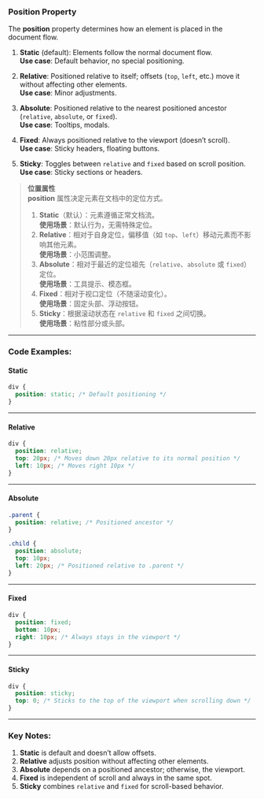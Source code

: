 ### Position Property  

The **position** property determines how an element is placed in the document flow.

1. **Static** (default): Elements follow the normal document flow.  
   **Use case**: Default behavior, no special positioning.  

2. **Relative**: Positioned relative to itself; offsets (`top`, `left`, etc.) move it without affecting other elements.  
   **Use case**: Minor adjustments.  

3. **Absolute**: Positioned relative to the nearest positioned ancestor (`relative`, `absolute`, or `fixed`).  
   **Use case**: Tooltips, modals.  

4. **Fixed**: Always positioned relative to the viewport (doesn’t scroll).  
   **Use case**: Sticky headers, floating buttons.  

5. **Sticky**: Toggles between `relative` and `fixed` based on scroll position.  
   **Use case**: Sticky sections or headers.  

> **位置属性**  
> **position** 属性决定元素在文档中的定位方式。  
> 1. **Static**（默认）：元素遵循正常文档流。  
>    **使用场景**：默认行为，无需特殊定位。  
> 2. **Relative**：相对于自身定位，偏移值（如 `top`、`left`）移动元素而不影响其他元素。  
>    **使用场景**：小范围调整。  
> 3. **Absolute**：相对于最近的定位祖先（`relative`、`absolute` 或 `fixed`）定位。  
>    **使用场景**：工具提示、模态框。  
> 4. **Fixed**：相对于视口定位（不随滚动变化）。  
>    **使用场景**：固定头部、浮动按钮。  
> 5. **Sticky**：根据滚动状态在 `relative` 和 `fixed` 之间切换。  
>    **使用场景**：粘性部分或头部。  

---

### Code Examples:

#### **Static**
```css
div {
  position: static; /* Default positioning */
}
```

---

#### **Relative**
```css
div {
  position: relative;
  top: 20px; /* Moves down 20px relative to its normal position */
  left: 10px; /* Moves right 10px */
}
```

---

#### **Absolute**
```css
.parent {
  position: relative; /* Positioned ancestor */
}

.child {
  position: absolute;
  top: 10px;
  left: 20px; /* Positioned relative to .parent */
}
```

---

#### **Fixed**
```css
div {
  position: fixed;
  bottom: 10px;
  right: 10px; /* Always stays in the viewport */
}
```

---

#### **Sticky**
```css
div {
  position: sticky;
  top: 0; /* Sticks to the top of the viewport when scrolling down */
}
```

---

### Key Notes:
1. **Static** is default and doesn’t allow offsets.  
2. **Relative** adjusts position without affecting other elements.  
3. **Absolute** depends on a positioned ancestor; otherwise, the viewport.  
4. **Fixed** is independent of scroll and always in the same spot.  
5. **Sticky** combines `relative` and `fixed` for scroll-based behavior.
